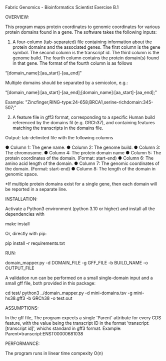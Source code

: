 Fabric Genomics - Bioinformatics Scientist Exercise B.1

OVERVIEW:

This program maps protein coordinates to genomic coordinates for
various protein domains found in a gene. The software takes the following inputs:

1. A four-column (tab-separated) file containing information about the protein domains and the
associated genes. The first column is the gene symbol. The second column is the transcript
id. The third column is the genome build. The fourth column contains the protein domain(s)
found in that gene. The format of the fourth column is as follows

“[domain_name]:[aa_start]-[aa_end]"

Multiple domains should be separated by a semicolon, e.g.:

“[domain_name]:[aa_start]-[aa_end];[domain_name]:[aa_start]-[aa_end];"

Example:
"Zincfinger,RING-type:24-658;BRCA1,serine-richdomain:345-507;”


2. A feature file in gff3 format, corresponding to a specific Human build referenced by the domains fil (e.g. GRCh37),
and containing features matching the transcripts in the domains file.  

Output:  tab-delimited file with the following columns

● Column 1: The gene name.
● Column 2: The genome build.
● Column 3: The chromosome.
● Column 4: The protein domain name
● Column 5: The protein coordinates of the domain. (Format: start-end)
● Column 6: The amino acid length of the domain.
● Column 7: The genomic coordinates of the domain. (Format: start-end)
● Column 8: The length of the domain in genomic space.

*If multiple protein domains exist for a single gene, then each domain will be reported in a separate line.


INSTALLATION:

 Activate a Python3 environment (python 3.10 or higher) and install all the dependencies with

 make install
 
Or, directly with pip:

 pip install -r requirements.txt


RUN:

 domain_mapper.py -d DOMAIN_FILE -g GFF_FILE -b BUILD_NAME -o OUTPUT_FILE

 A validation run can be performed on a small single-domain input and a small gff file, both provided in this package:

 cd test/
 python3 ../domain_mapper.py -d mini-domains.tsv -g mini-hs38.gff3 -b GRCh38 -o test.out
 

ASSUMPTIONS:

In the gff file, The program expects a single 'Parent' attribute for every CDS feature, with the value being the transcript ID in the format
'transcript:[transcript id]', whichs standard in gff3 format.
Example: Parent=transcript:ENST00000681038


PERFORMANCE:

The program runs in linear time compexity O(n)




